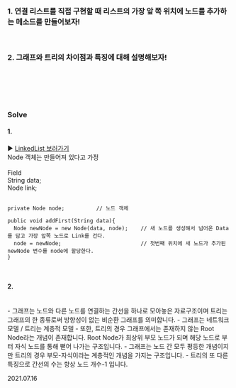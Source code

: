   ### 1. 연결 리스트를 직접 구현할 때 리스트의 가장 앞 쪽 위치에 노드를 추가하는 메소드를 만들어보자!
  <br>



  ### 2. 그래프와 트리의 차이점과 특징에 대해 설명해보자!




  <br><br><br><br>


  ### Solve

  #### 1.
  :arrow_forward: [LinkedList 보러가기](./LinkedList/Readme.md)
  <br>
  Node 객체는 만들어져 있다고 가정   
  <br>
  Field  
  String data;  
  Node link;  
```

private Node node;          // 노드 객체 

public void addFirst(String data){
  Node newNode = new Node(data, node);    // 새 노드를 생성해서 넘어온 Data를 담고 가장 앞쪽 노드로 Link를 건다.
  node = newNode;                         // 첫번째 위치에 새 노드가 추가된 newNode 변수를 node에 할당한다.
}

```  
  
  <br>
  
  #### 2.
  <br>   
  - 그래프는 노드와 다른 노드를 연결하는 간선을 하나로 모아놓은 자료구조이며 트리는 그래프의 한 종류로써 방향성이 없는 비순환 그래프를 의미합니다.  
  - 그래프는 네트워크 모델 / 트리는 계층적 모델  
  - 또한, 트리의 경우 그래프에서는 존재하지 않는 Root Node라는 개념이 존재합니다. Root Node가 최상위 부모 노드가 되며 해당 노드로 부터 자식 노드를 통해 뻗어 나가는 구조입니다.  
  - 그래프는 노드 간 모두 평등한 개념이지만 트리의 경우 부모-자식이라는 계층적인 개념을 가지는 구조입니다.  
  - 트리의 또 다른 특징으로 간선의 수는 항상 노드 개수-1 입니다.  


  2021.07.16

  
